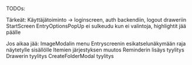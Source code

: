 TODOs:

Tärkeät:
Käyttäjätoiminto -> loginscreen, auth backendiin, logout draweriin
StartScreen
EntryOptionsPopUp ei sulkeudu kun ei valintoja, highlightit jää päälle

Jos aikaa jää:
ImageModalin menu
Entryscreenin esikatselunäkymään raja näytetylle sisällölle
Itemien järjestyksen muutos
Reminderin lisäys tyylitys
Drawerin tyylitys
CreateFolderModal tyylitys
